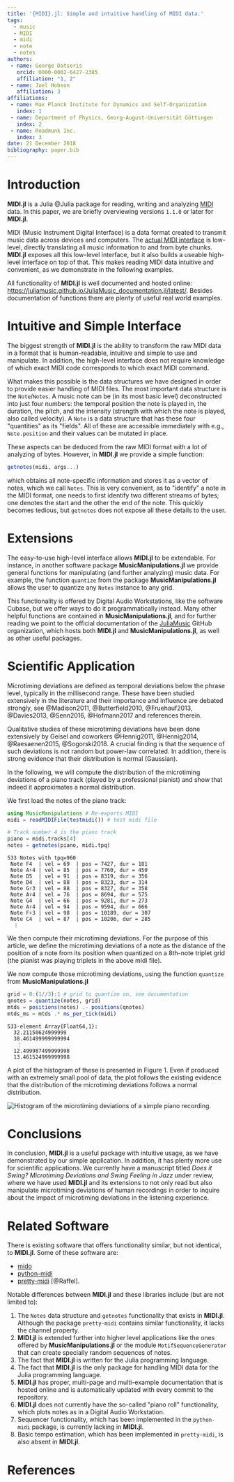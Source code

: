 ```yaml
---
title: '{MIDI}.jl: Simple and intuitive handling of MIDI data.'
tags:
  - music
  - MIDI
  - midi
  - note
  - notes
authors:
 - name: George Datseris
   orcid: 0000-0002-6427-2385
   affiliation: "1, 2"
 - name: Joel Hobson
   affiliation: 3
affiliations:
 - name: Max Planck Institute for Dynamics and Self-Organization
   index: 1
 - name: Department of Physics, Georg-August-Universität Göttingen
   index: 2
 - name: Roadmunk Inc.
   index: 3
date: 21 December 2018
bibliography: paper.bib
---
```



# Introduction
**MIDI.jl** is a Julia @Julia package for reading, writing and analyzing [MIDI](https://www.midi.org/specifications) data. In this paper, we are briefly overviewing versions `1.1.0` or later for **MIDI.jl**.

MIDI (Music Instrument Digital Interface) is a data format created to transmit music data across devices and computers. The [actual MIDI interface](https://www.midi.org/specifications) is low-level, directly translating all music information to and from byte chunks.
**MIDI.jl** exposes all this low-level interface, but it also builds a useable high-level interface on top of that. This makes reading MIDI data intuitive and convenient, as we demonstrate in the following examples.

All functionality of **MIDI.jl** is well documented and hosted online: https://juliamusic.github.io/JuliaMusic_documentation.jl/latest/.
Besides documentation of functions there are plenty of useful real world examples.

# Intuitive and Simple Interface
The biggest strength of **MIDI.jl** is the ability to transform the raw MIDI data in a format that is human-readable, intuitive and simple to use and manipulate. In addition, the high-level interface does not require knowledge of which exact MIDI code corresponds to which exact MIDI command.

What makes this possible is the data structures we have designed in order to provide easier handling of MIDI files. The most important data structure is the `Note`/`Notes`. A music note can be (in its most basic level) deconstructed into just four numbers: the temporal position the note is played in, the duration, the pitch, and the intensity (strength with which the note is played, also called velocity). A `Note` is a data structure that has these four "quantities" as its "fields". All of these are accessible immediately with e.g., `Note.position` and their values can be mutated in place.

These aspects can be deduced from the raw MIDI format with a lot of analyzing of bytes. However, in **MIDI.jl** we provide a simple function:
```julia
getnotes(midi, args...)
```
which obtains all note-specific information and stores it as a vector of notes, which we call `Notes`. This is very convenient, as to "identify" a note in the MIDI format, one needs to first identify two different streams of bytes; one denotes the start and the other the end of the note. This quickly becomes tedious, but `getnotes` does not expose all these details to the user.

# Extensions
The easy-to-use high-level interface allows **MIDI.jl** to be extendable.  For instance, in another software package **MusicManipulations.jl** we provide general functions for manipulating (and further analyzing) music data.
For example, the function `quantize` from the package **MusicManipulations.jl** allows the user to quantize any `Notes` instance to any grid.

This functionality is offered by Digital Audio Workstations, like the software Cubase, but we offer ways to do it programmatically instead. Many other helpful functions are contained in **MusicManipulations.jl**, and for further reading we point to the official documentation of the [JuliaMusic](https://juliamusic.github.io/JuliaMusic_documentation.jl/latest/) GitHub organization, which hosts both **MIDI.jl** and **MusicManipulations.jl**, as well as other useful packages.


# Scientific Application
Microtiming deviations are defined as temporal deviations below the phrase level, typically in the millisecond range. These have been studied extensively in the literature and their importance and influence are debated strongly, see  @Madison2011, @Butterfield2010, @Fruehauf2013, @Davies2013, @Senn2016, @Hofmann2017 and references therein.

Qualitative studies of these microtiming deviations have been done extensively by Geisel and coworkers @Hennig2011, @Hennig2014, @Raesaenen2015, @Sogorski2018. A crucial finding is that the sequence of such deviations is not random but power-law correlated. In addition, there is strong evidence that their distribution is normal (Gaussian).

In the following, we will compute the distribution of the microtiming deviations of a piano track (played by a professional pianist) and show that indeed it approximates a normal distribution.

We first load the notes of the piano track:
```julia
using MusicManipulations # Re-exports MIDI
midi = readMIDIFile(testmidi()) # test midi file

# Track number 4 is the piano track
piano = midi.tracks[4]
notes = getnotes(piano, midi.tpq)
```
```
533 Notes with tpq=960
 Note F4  | vel = 69  | pos = 7427, dur = 181
 Note A♯4 | vel = 85  | pos = 7760, dur = 450
 Note D5  | vel = 91  | pos = 8319, dur = 356
 Note D4  | vel = 88  | pos = 8323, dur = 314
 Note G♯3 | vel = 88  | pos = 8327, dur = 358
 Note A♯4 | vel = 76  | pos = 8694, dur = 575
 Note G4  | vel = 66  | pos = 9281, dur = 273
 Note A♯4 | vel = 94  | pos = 9594, dur = 666
 Note F♯3 | vel = 98  | pos = 10189, dur = 307
 Note C4  | vel = 87  | pos = 10206, dur = 285
  ⋮
```
We then compute their microtiming deviations. For the purpose of this article, we define the microtiming deviations of a note as the distance of the position of a note from its position when quantized on a 8th-note triplet grid (the pianist was playing triplets in the above midi file).

We now compute those microtiming deviations, using the function `quantize` from **MusicManipulations.jl**
```julia
grid = 0:(1//3):1 # grid to quantize on, see documentation
qnotes = quantize(notes, grid)
mtds = positions(notes) .- positions(qnotes)
mtds_ms = mtds .* ms_per_tick(midi)
```
```
533-element Array{Float64,1}:
  32.21150624999999
  38.461499999999994
   ⋮
  12.499987499999998
  13.461524999999998
```
A plot of the histogram of these is presented in Figure 1. Even if produced with an extremely small pool of data, the plot follows the existing evidence that the distribution of the microtiming deviations follows a normal distribution.

![Histogram of the microtiming deviations of a simple piano recording.](mtd_hist.png)

# Conclusions
In conclusion, **MIDI.jl** is a useful package with intuitive usage, as we have demonstrated by our simple application. In addition, it has plenty more use for scientific applications. We currently have a manuscript titled *Does it Swing? Microtiming Deviations and Swing Feeling in Jazz* under review, where we have used **MIDI.jl** and its extensions to not only read but also manipulate microtiming deviations of human recordings in order to inquire about the impact of microtiming deviations in the listening experience.

# Related Software
There is existing software that offers functionality similar, but not identical, to **MIDI.jl**. Some of these software are:

* [mido](https://github.com/mido/mido)
* [python-midi](https://github.com/vishnubob/python-midi)
* [pretty-midi](https://github.com/craffel/pretty-midi) [@Raffel].

Notable differences between **MIDI.jl** and these libraries include (but are not limited to):

1. The `Notes` data structure and `getnotes` functionality that exists in **MIDI.jl**. Although the package `pretty-midi` contains similar functionality, it lacks the channel property.
2. **MIDI.jl** is extended further into higher level applications like the ones offered by **MusicManipulations.jl** or the module `MotifSequenceGenerator` that can create specially random sequences of notes.
3. The fact that **MIDI.jl** is written for the Julia programming language.
4. The fact that **MIDI.jl** is the only package for handling MIDI data for the Julia programming language.
4. **MIDI.jl** has proper, multi-page and multi-example documentation that is hosted online and is automatically updated with every commit to the repository.
4. **MIDI.jl** does not currently have the so-called "piano roll" functionality, which plots notes as in a Digital Audio Workstation.
5. Sequencer functionality, which has been implemented in the `python-midi` package, is currently lacking in **MIDI.jl**.
6. Basic tempo estimation, which has been implemented in `pretty-midi`, is also absent in **MIDI.jl**.

# References
